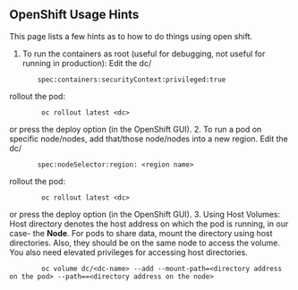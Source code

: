 ## OpenShift Usage Hints
This page lists a few hints as to how to do things using open shift.

 1. To run the containers as root (useful for debugging, not useful for running in production):
 Edit the dc/<pod name>
```shell
       spec:containers:securityContext:privileged:true
```
 rollout the pod:
```shell
        oc rollout latest <dc>
```
 or press the deploy option (in the OpenShift GUI).
 2. To run a pod on specific node/nodes, add that/those node/nodes into a new region.
 Edit the dc/<pod name>
```shell
       spec:nodeSelector:region: <region name>      
```
 rollout the pod:
```shell
        oc rollout latest <dc>
```
 or press the deploy option (in the OpenShift GUI).
 3. Using Host Volumes:
 Host directory denotes the host address on which the pod is running, in our case- the **Node**. 
 For pods to share data, mount the directory using host directories. 
 Also, they should be on the same node to access the volume. You also need elevated privileges for accessing host directories.
```shell
        oc volume dc/<dc-name> --add --mount-path=<directory address on the pod> --path==<directory address on the node>
```
